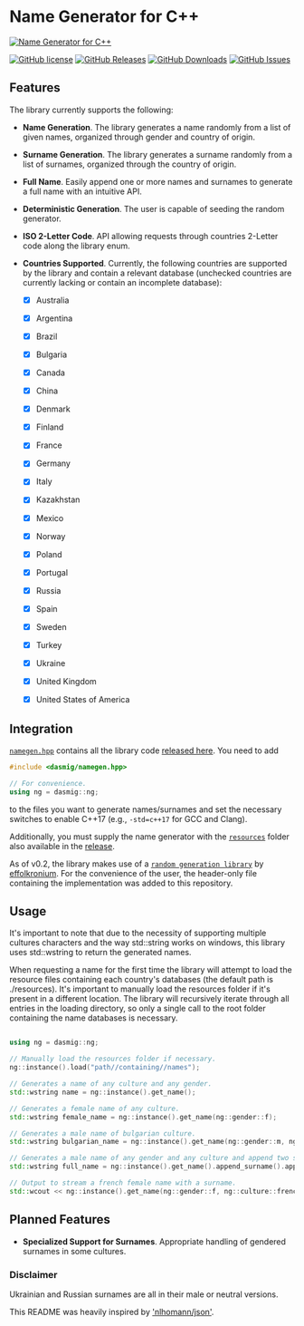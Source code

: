 # Name Generator for C++

[![Name Generator for C++](https://raw.githubusercontent.com/dasmig/name-generator/master/doc/name-generator.gif)](https://github.com/dasmig/name-generator/releases)

[![GitHub license](https://img.shields.io/badge/license-MIT-blue.svg)](https://raw.githubusercontent.com/dasmig/name-generator/master/LICENSE.MIT)
[![GitHub Releases](https://img.shields.io/github/release/dasmig/name-generator.svg)](https://github.com/dasmig/name-generator/releases)
[![GitHub Downloads](https://img.shields.io/github/downloads/dasmig/name-generator/total)](https://github.com/dasmig/name-generator/releases)
[![GitHub Issues](https://img.shields.io/github/issues/dasmig/name-generator.svg)](https://github.com/dasmig/name-generator/issues)

## Features

The library currently supports the following:

- **Name Generation**. The library generates a name randomly from a list of given names, organized through gender and country of origin.

- **Surname Generation**. The library generates a surname randomly from a list of surnames, organized through the country of origin.

- **Full Name**. Easily append one or more names and surnames to generate a full name with an intuitive API.

- **Deterministic Generation**. The user is capable of seeding the random generator. 

- **ISO 2-Letter Code**. API allowing requests through countries 2-Letter code along the library enum.

- **Countries Supported**. Currently, the following countries are supported by the library and contain a relevant database (unchecked countries are currently lacking or contain an incomplete database): 
  - [X] Australia
  - [X] Argentina
  - [X] Brazil
  - [X] Bulgaria
  - [X] Canada
  - [X] China
  - [X] Denmark
  - [X] Finland
  - [x] France
  - [X] Germany
  - [X] Italy
  - [X] Kazakhstan
  - [X] Mexico
  - [X] Norway
  - [X] Poland
  - [X] Portugal
  - [X] Russia
  - [x] Spain
  - [X] Sweden
  - [X] Turkey
  - [X] Ukraine
  - [X] United Kingdom
  - [x] United States of America


## Integration
 
[`namegen.hpp`](https://github.com/dasmig/name-generator/blob/master/dasmig/namegen.hpp) contains all the library code [released here](https://github.com/dasmig/name-generator/releases). You need to add

```cpp
#include <dasmig/namegen.hpp>

// For convenience.
using ng = dasmig::ng;
```

to the files you want to generate names/surnames and set the necessary switches to enable C++17 (e.g., `-std=c++17` for GCC and Clang).

Additionally, you must supply the name generator with the [`resources`](https://github.com/dasmig/name-generator/tree/master/resources) folder also available in the [release](https://github.com/dasmig/name-generator/releases).

As of v0.2, the library makes use of a [`random generation library`](https://github.com/effolkronium/random) by [effolkronium](https://github.com/effolkronium). For the convenience of the user, the header-only file containing the implementation was added to this repository.

## Usage

It's important to note that due to the necessity of supporting multiple cultures characters and the way std::string works on windows, this library uses std::wstring to return the generated names.

When requesting a name for the first time the library will attempt to load the resource files containing each country's databases (the default path is ./resources). It's important to manually load the resources folder if it's present in a different location. The library will recursively iterate through all entries in the loading directory, so only a single call to the root folder containing the name databases is necessary.

```cpp

using ng = dasmig::ng;

// Manually load the resources folder if necessary.
ng::instance().load("path//containing//names");

// Generates a name of any culture and any gender.
std::wstring name = ng::instance().get_name();

// Generates a female name of any culture.
std::wstring female_name = ng::instance().get_name(ng::gender::f);

// Generates a male name of bulgarian culture.
std::wstring bulgarian_name = ng::instance().get_name(ng::gender::m, ng::culture::bulgarian);

// Generates a male name of any gender and any culture and append two surnames of same culture.
std::wstring full_name = ng::instance().get_name().append_surname().append_surname();

// Output to stream a french female name with a surname.
std::wcout << ng::instance().get_name(ng::gender::f, ng::culture::french).append_surname();

```

## Planned Features

- **Specialized Support for Surnames**. Appropriate handling of gendered surnames in some cultures.

### Disclaimer

Ukrainian and Russian surnames are all in their male or neutral versions.

This README was heavily inspired by ['nlhomann/json'](https://github.com/nlohmann/json).